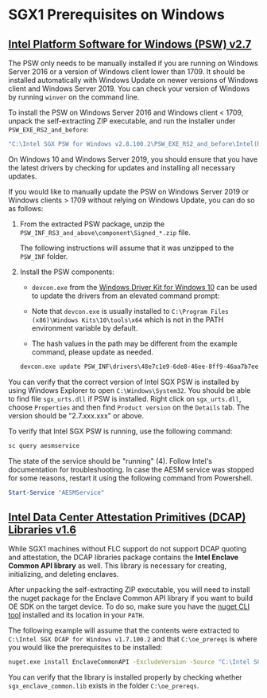 # SGX1 Prerequisites on Windows

## [Intel Platform Software for Windows (PSW) v2.7](http://registrationcenter-download.intel.com/akdlm/irc_nas/16607/Intel%20SGX%20PSW%20for%20Windows%20v2.8.100.2.exe)

The PSW only needs to be manually installed if you are running on Windows Server
2016 or a version of Windows client lower than 1709. It should be installed automatically
with Windows Update on newer versions of Windows client and Windows Server 2019.
You can check your version of Windows by running `winver` on the command line.

To install the PSW on Windows Server 2016 and Windows client < 1709, unpack the self-extracting
ZIP executable, and run the installer under `PSW_EXE_RS2_and_before`:

```cmd
"C:\Intel SGX PSW for Windows v2.8.100.2\PSW_EXE_RS2_and_before\Intel(R)_SGX_Windows_x64_PSW_2.8.100.2.exe"
```

On Windows 10 and Windows Server 2019, you should ensure that you have the latest drivers
by checking for updates and installing all necessary updates.

If you would like to manually update the PSW on Windows Server 2019 or Windows
clients > 1709 without relying on Windows Update, you can do
so as follows:

1. From the extracted PSW package, unzip the `PSW_INF_RS3_and_above\component\Signed_*.zip` file.

   The following instructions will assume that it was unzipped to the `PSW_INF` folder.

2. Install the PSW components:
    - `devcon.exe` from the [Windows Driver Kit for Windows 10](
       https://go.microsoft.com/fwlink/?linkid=2026156) can be used to update
       the drivers from an elevated command prompt:

    - Note that `devcon.exe` is usually installed to `C:\Program Files (x86)\Windows Kits\10\tools\x64`
      which is not in the PATH environment variable by default.

    - The hash values in the path may be different from the example command, please update as needed.

    ```cmd
    devcon.exe update PSW_INF\drivers\48e7c1e9-6de8-46ee-8ff9-46aa7b7ee5b9\sgx_psw.inf "SWC\VEN_INT&DEV_0E0C"
    ```

You can verify that the correct version of Intel SGX PSW is installed by using
Windows Explorer to open `C:\Windows\System32`. You should be able to find
file `sgx_urts.dll` if PSW is installed. Right click on `sgx_urts.dll`,
choose `Properties` and then find `Product version` on the `Details` tab.
The version should be "2.7.xxx.xxx" or above.

To verify that Intel SGX PSW is running, use the following command:

```cmd
sc query aesmservice
```

The state of the service should be "running" (4). Follow Intel's documentation for
troubleshooting. In case the AESM service was stopped for some reasons, restart it
using the following command from Powershell.

```powershell
Start-Service "AESMService"
```

## [Intel Data Center Attestation Primitives (DCAP) Libraries v1.6](http://registrationcenter-download.intel.com/akdlm/irc_nas/16620/Intel%20SGX%20DCAP%20for%20Windows%20v1.7.100.2.exe)

While SGX1 machines without FLC support do not support DCAP quoting and attestation, the DCAP libraries package
contains the **Intel Enclave Common API library** as well. This library is necessary for creating, initializing, and deleting enclaves.

After unpacking the self-extracting ZIP executable, you will need to install the nuget package for the Enclave
Common API library if you want to build OE SDK on the target device. To do so, make sure you have the [nuget CLI tool](https://dist.nuget.org/win-x86-commandline/latest/nuget.exe) installed and its location in your `PATH`.

The following example will assume that the contents were extracted to `C:\Intel SGX DCAP for Windows v1.7.100.2`
and that `C:\oe_prereqs` is where you would like the prerequisites to be installed:

```cmd
nuget.exe install EnclaveCommonAPI -ExcludeVersion -Source "C:\Intel SGX DCAP for Windows v1.7.100.2\nuget" -OutputDirectory c:\oe_prereqs
```

You can verify that the library is installed properly by checking whether `sgx_enclave_common.lib` exists in the folder `C:\oe_prereqs`.

